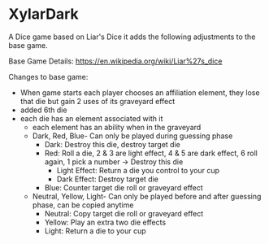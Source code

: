 # XylarDark

 A Dice game based on Liar's Dice it adds the following adjustments to the base game. 

 Base Game Details: https://en.wikipedia.org/wiki/Liar%27s_dice

 Changes to base game:
- When game starts each player chooses an affiliation element, they lose that die but gain 2 uses of its graveyard effect
 - added 6th die
 - each die has an element associated with it
    - each element has an ability when in the graveyard
    - Dark, Red, Blue- Can only be played during guessing phase
       - Dark: Destroy this die, destroy target die
       - Red:  Roll a die, 2 & 3 are light effect, 4 & 5 are dark effect,  6 roll again, 1 pick a number -> Destroy this die
            - Light Effect: Return a die you control to your cup
            - Dark Effect: Destroy target die
       - Blue: Counter target die roll or graveyard effect
    - Neutral, Yellow, Light- Can only be played before and after guessing phase, can be copied anytime
       - Neutral: Copy target die roll or graveyard effect
       - Yellow: Play an extra two die effects
       - Light: Return a die to your cup



